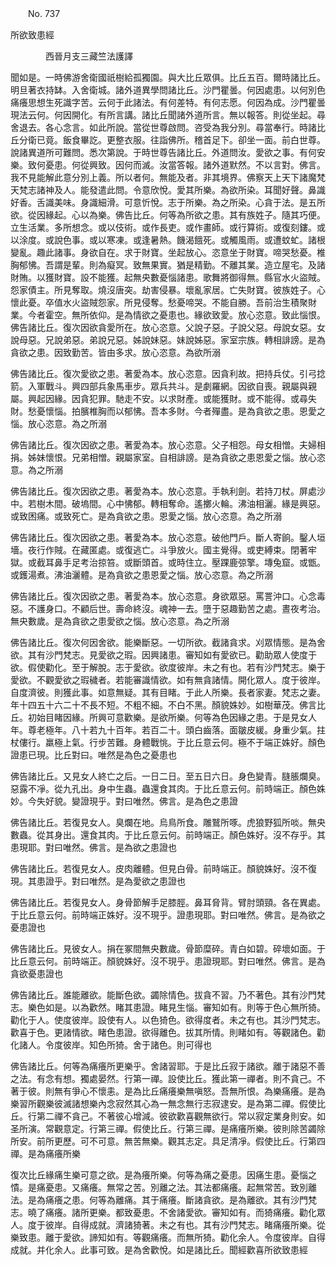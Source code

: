 ﻿　　No. 737

所欲致患經

　　　　西晉月支三藏竺法護譯


聞如是。一時佛游舍衛國祇樹給孤獨園。與大比丘眾俱。比丘五百。爾時諸比丘。明旦著衣持缽。入舍衛城。諸外道異學問諸比丘。沙門瞿曇。何因處患。以何別色痛癢思想生死識字苦。云何于此諸法。有何差特。有何志愿。何因為成。沙門瞿曇現法云何。何因開化。有所言講。諸比丘聞諸外道所言。無以報答。則從坐起。尋舍退去。各心念言。如此所說。當從世尊啟問。咨受為我分別。尋當奉行。時諸比丘分衛已竟。飯食畢訖。更整衣服。往詣佛所。稽首足下。卻坐一面。前白世尊。說諸異道所可難問。悉次第說。于時世尊告諸比丘。外道問汝。愛欲之事。有何安樂。致何憂患。何從興致。因何而滅。汝當答報。諸外道默然。不以言對。佛言。我不見能解此意分別上義。所以者何。無能及者。非其境界。佛察天上天下諸魔梵天梵志諸神及人。能發遣此問。令意欣悅。愛其所樂。為欲所染。耳聞好聲。鼻識好香。舌識美味。身識細滑。可意忻悅。志于所樂。為之所染。心貪于法。是五所欲。從因緣起。心以為樂。佛告比丘。何等為所欲之患。其有族姓子。隨其巧便。立生活業。多所想念。或以伎術。或作長吏。或作畫師。或行算術。或復刻鏤。或以涂度。或說色事。或以寒凍。或逢暑熱。饑渴餓死。或觸風雨。或遭蚊虻。諸根變亂。趣此諸事。身欲自在。求于財寶。坐起放心。恣意坐于財寶。啼哭愁憂。椎胸郁怫。吾謂是輩。則為癡冥。致無果實。猶是精勤。不離其業。造立屋宅。及諸財賄。以獲財寶。設不能獲。起無央數憂惱諸患。歌舞將御得無。縣官水火盜賊。怨家債主。所見奪取。燒沒唐突。劫害侵暴。壞亂家居。亡失財寶。彼族姓子。心懷此憂。卒值水火盜賊怨家。所見侵奪。愁憂啼哭。不能自勝。吾前治生積聚財業。今者霍空。無所依仰。是為情欲之憂患也。緣欲致愛。放心恣意。致此惱恨。佛告諸比丘。復次因欲貪愛所在。放心恣意。父說子惡。子說父惡。母說女惡。女說母惡。兄說弟惡。弟說兄惡。姊說妹惡。妹說姊惡。家室宗族。轉相誹謗。是為貪欲之患。因致勤苦。皆由多求。放心恣意。為欲所溺

佛告諸比丘。復次愛欲之患。著愛為本。放心恣意。因貪利故。把持兵仗。引弓捻箭。入軍戰斗。興四部兵象馬車步。眾兵共斗。是劇羅網。因欲自喪。親屬與親屬。興起因緣。因貪犯罪。馳走不安。以求財產。或能獲財。或不能得。或尋失財。愁憂懷惱。拍臏椎胸而以郁怫。吾本多財。今者殫盡。是為貪欲之患。恩愛之惱。放心恣意。為之所溺

佛告諸比丘。復次因欲之患。著愛為本。放心恣意。父子相怨。母女相憎。夫婦相捐。姊妹懷恨。兄弟相憎。親屬家室。自相誹謗。是為貪欲之患恩愛之惱。放心恣意。為之所溺

佛告諸比丘。復次因欲之患。著愛為本。放心恣意。手執利劍。若持刀杖。屏處沙中。若樹木間。破塢間。心中怫郁。轉相奪命。遙擲火輪。沸油相灑。緣是興惡。或致困痛。或致死亡。是為貪欲之患。恩愛之惱。放心恣意。為之所溺

佛告諸比丘。復次因欲之患。著愛為本。放心恣意。破他門戶。斷人寄餉。鑿人垣墻。夜行作賊。在藏匿處。或復逃亡。斗爭放火。國主覺得。或吏縛束。閉著牢獄。或截耳鼻手足考治掠笞。或斷頭首。或時住立。壓踝鹿弶擎。塼兔窟。或甑。或鑊湯煮。沸油灑體。是為貪欲之患恩愛之惱。放心恣意。為之所溺

佛告諸比丘。復次因欲之患。著愛為本。放心恣意。身欲眾惡。罵詈沖口。心念毒惡。不護身口。不顧后世。壽命終沒。魂神一去。墮于惡趣勤苦之處。晝夜考治。無央數歲。是為貪欲之患愛欲之惱。放心恣意。為之所溺

佛告諸比丘。復次何因舍欲。能樂斷惡。一切所欲。截諸貪求。刈眾情態。是為舍欲。其有沙門梵志。見愛欲之瑕。因興諸患。審知如有愛欲已。勸助眾人使度于欲。假使勸化。至于解脫。志于愛欲。欲度彼岸。未之有也。若有沙門梵志。樂于愛欲。不觀愛欲之瑕穢者。若能審識情欲。如有無貪諸情。開化眾人。度于彼岸。自度濟彼。則獲此事。如意無疑。其有目睹。于此人所樂。長者家妻。梵志之妻。年十四五十六二十不長不短。不粗不細。不白不黑。顏貌姝妙。如樹華茂。佛言比丘。初始目睹因緣。所興可意歡樂。是欲所樂。何等為色因緣之患。于是見女人年。尊老極年。八十若九十百年。若百二十。頭白齒落。面皺皮緩。身重少氣。拄杖僂行。羸極上氣。行步苦難。身體戰恌。于比丘意云何。極不于端正姝好。顏色證患已現。比丘對曰。唯然是為色之憂患也

佛告諸比丘。又見女人終亡之后。一日二日。至五日六日。身色變青。膖脹爛臭。惡露不凈。從九孔出。身中生蟲。蟲還食其肉。于比丘意云何。前時端正。顏色姝妙。今失好貌。變證現乎。對曰唯然。佛言。是為色之患證

佛告諸比丘。若復見女人。臭爛在地。烏鳥所食。雕鷲所啄。虎狼野狐所啖。無央數蟲。從其身出。還食其肉。于比丘意云何。前時端正。顏色姝好。沒不存乎。其患現耶。對曰唯然。佛言。是為欲之患證也

佛告諸比丘。若復見女人。皮肉離體。但見白骨。前時端正。顏貌姝好。沒不復現。其患證乎。對曰唯然。是為愛欲之患證也

佛告諸比丘。若復見女人。身骨節解手足膝脛。鼻耳脅背。臂肘頭頸。各在異處。于比丘意云何。前時端正姝好。沒不現乎。證患現耶。對曰唯然。佛言。是為欲之憂患證也

佛告諸比丘。見彼女人。捐在冢間無央數歲。骨節糜碎。青白如碧。碎壞如面。于比丘意云何。前時端正。顏貌姝好。沒不現乎。患證現耶。對曰唯然。佛言。是為貪欲憂患證也

佛告諸比丘。誰能離欲。能斷色欲。蠲除情色。拔貪不習。乃不著色。其有沙門梵志。樂色如是。以為歡然。睹其患證。睹見生惱。審知如有。則等于色心無所猗。勸化于人。使度彼岸。設使有人。以色猗色。欲得度者。未之有也。其沙門梵志。歡喜于色。更諸情欲。睹色患證。欲得離色。拔其所情。則睹如有。等觀諸色。勸化諸人。令度彼岸。知色所猗。舍于諸色。則可得也

佛告諸比丘。何等為痛癢所更樂乎。舍諸習耶。于是比丘寂于諸欲。離于諸惡不善之法。有念有想。獨處晏然。行第一禪。設使比丘。獲此第一禪者。則不貪己。不著于彼。則無有爭心不懷恚。是為比丘痛癢樂無嗔怒。吾無所恨。為樂痛癢。是為樂習所觀樂彼滅諸想樂內念寂然其心為一無念無行志寂逮安。是為第二禪。假使比丘。行第二禪不貪己。不著彼心增減。彼欲歡喜觀無欲行。常以寂定業身則安。如圣所演。常觀意定。行第三禪。假使比丘。行第三禪。是痛癢所樂。彼則除苦蠲除所安。前所更歷。可不可意。無苦無樂。觀其志定。具足清凈。假使比丘。行第四禪。是為痛癢所樂

復次比丘緣痛生樂可意之欲。是為癢所樂。何等為痛之憂患。因痛生患。憂惱之憒。是痛憂患。又痛癢。無常之苦。別離之法。其法都痛癢。起無常苦。致別離法。是為痛癢之患。何等為離痛。其于痛癢。斷諸貪欲。是為離欲。其有沙門梵志。曉了痛癢。諸所更樂。都致憂患。不舍諸愛欲。審知如有。而猗痛癢。勸化眾人。度于彼岸。自得成就。濟諸猗著。未之有也。其有沙門梵志。睹痛癢所樂。從樂致患。離于愛欲。諦知如有。等觀痛癢。而無所猗。勸化余人。令度彼岸。自得成就。并化余人。此事可致。是為舍歡悅。如是諸比丘。聞經歡喜所欲致患經

